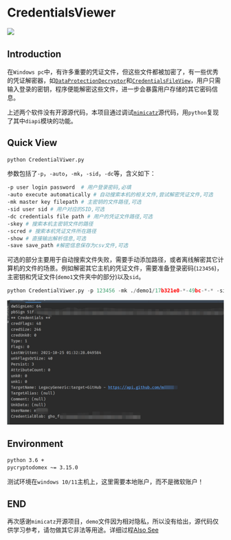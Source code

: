 # CredentialsViewer
![](https://www.oscs1024.com/platform/badge/djh-sudo/CredentialsViewer.svg)

## Introduction

在`Windows pc`中，有许多重要的凭证文件，但这些文件都被加密了，有一些优秀的凭证解密器，如[`DataProtectionDecryptor`](https://www.nirsoft.net/utils/dpapi_data_decryptor.html)和[`CredentialsFileView`](https://www.nirsoft.net/utils/credentials_file_view.html)，用户只需输入登录的密钥，程序便能解密这些文件，进一步会暴露用户存储的其它密码信息。

上述两个软件没有开源源代码，本项目通过调试[`mimicatz`](https://github.com/gentilkiwi/mimikatz)源代码，用`python`复现了其中`diapi`模块的功能。

## Quick View

```python
python CredentialViwer.py
```

参数包括了`-p`，`-auto`，`-mk`，`-sid`，`-dc`等，含义如下：

```bash
-p user login password  # 用户登录密码,必填
-auto execute automatically # 自动搜索本机的相关文件,尝试解密凭证文件,可选
-mk master key filepath # 主密钥的文件路径,可选
-sid user sid # 用户对应的SID,可选
-dc credentials file path # 用户的凭证文件路径,可选
-skey # 搜索本机主密钥文件的路径
-scred # 搜索本机凭证文件所在路径
-show # 直接输出解析信息,可选
-save save_path #解密信息保存为csv文件,可选
```

可选的部分主要用于自动搜索文件失败，需要手动添加路径，或者离线解密其它计算机的文件的场景。例如解密其它主机的凭证文件，需要准备登录密码(`123456`)，主密钥和凭证文件(`demo1`文件夹中的部分)以及`sid`。

```python
python CredentialViwer.py -p 123456 -mk ./demo1/17b321e0-*-49bc-*-* -sid S-1-5-21-*-*-*-500 -dc ./demo1/9EB88D******CF09******D953******
```

![demo](src/demo.png)

## Environment

```bash
python 3.6 +
pycryptodomex ~= 3.15.0
```

测试环境在`windows 10/11`主机上，这里需要本地账户，而不是微软账户！

## END

再次感谢`mimicatz`开源项目，`demo`文件因为相对隐私，所以没有给出，源代码仅供学习参考，请勿做其它非法等用途。详细过程[Also See](https://djh-sudo.github.io/Blog/#/windows/0708/README)
